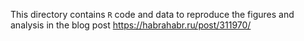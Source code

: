 This directory contains `R` code and data to reproduce the figures and analysis in the blog post
https://habrahabr.ru/post/311970/
